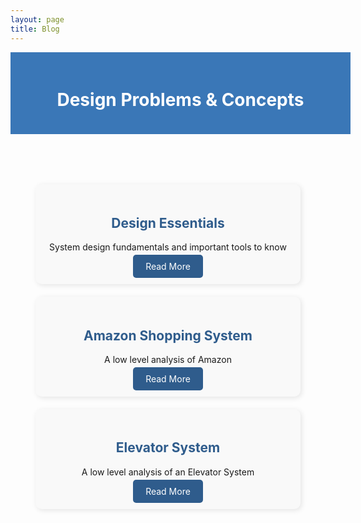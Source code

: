 ```yaml
---
layout: page
title: Blog
---
```


<div style="background-color: #3A77B7; color: white; padding: 20px; text-align: center; width: 100%; margin-bottom: 30px;">
  <h1> Design Problems & Concepts </h1>
</div>

<div style="display: grid; grid-template-columns: repeat(auto-fit, minmax(250px, 1fr)); gap: 20px; margin: 40px 20px;">

<div style="display: grid; grid-template-columns: repeat(auto-fit, minmax(250px, 1fr)); gap: 20px; margin: 40px 20px;">

  <!-- Card 0 -->
  <div style="background-color: #f9f9f9; border-radius: 10px; box-shadow: 2px 2px 8px rgba(0, 0, 0, 0.1); padding: 20px; text-align: center;">
    <h2 style="color: #2F5C8C;">Design Essentials</h2>
    <p>System design fundamentals and important tools to know</p>
    <a href="amazon" style="color: white; background-color: #2F5C8C; padding: 10px 20px; border-radius: 5px; text-decoration: none;">Read More</a>
  </div>
  
  <!-- Card 1 -->
  <div style="background-color: #f9f9f9; border-radius: 10px; box-shadow: 2px 2px 8px rgba(0, 0, 0, 0.1); padding: 20px; text-align: center;">
    <h2 style="color: #2F5C8C;">Amazon Shopping System</h2>
    <p> A low level analysis of Amazon </p>
    <a href="amazon" style="color: white; background-color: #2F5C8C; padding: 10px 20px; border-radius: 5px; text-decoration: none;">Read More</a>
  </div> 
  
  <!-- Card 2 -->
  <div style="background-color: #f9f9f9; border-radius: 10px; box-shadow: 2px 2px 8px rgba(0, 0, 0, 0.1); padding: 20px; text-align: center;">
    <h2 style="color: #2F5C8C;"> Elevator System </h2>
    <p> A low level analysis of an Elevator System  </p>
    <a href="elevatordesign" style="color: white; background-color: #2F5C8C; padding: 10px 20px; border-radius: 5px; text-decoration: none;">Read More</a>
  </div> 

 </div>
</div>
